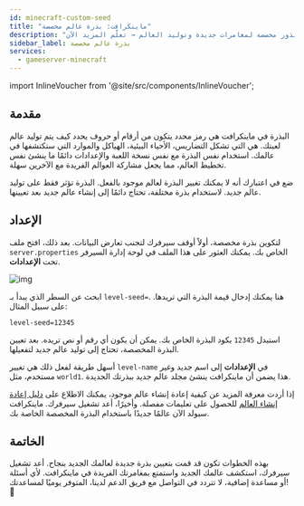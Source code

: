 ```yaml
---
id: minecraft-custom-seed
title: "ماينكرافت: بذرة عالم مخصصة"
description: "اكتشف كيف تنشئ عوالم ماينكرافت فريدة من نوعها عن طريق تعيين بذور مخصصة لمغامرات جديدة وتوليد العالم → تعلّم المزيد الآن"
sidebar_label: بذرة عالم مخصصة
services:
  - gameserver-minecraft
---
```


import InlineVoucher from '@site/src/components/InlineVoucher';

## مقدمة

البذرة في ماينكرافت هي رمز محدد يتكون من أرقام أو حروف يحدد كيف يتم توليد عالم لعبتك. هي التي تشكل التضاريس، الأحياء البيئية، الهياكل والموارد التي ستكتشفها في عالمك. استخدام نفس البذرة مع نفس نسخة اللعبة والإعدادات دائمًا ما ينشئ نفس تخطيط العالم، مما يجعل مشاركة العوالم الفريدة مع الآخرين سهلة.

ضع في اعتبارك أنه لا يمكنك تغيير البذرة لعالم موجود بالفعل. البذرة تؤثر فقط على توليد عالم جديد. لاستخدام بذرة مختلفة، تحتاج دائمًا إلى إنشاء عالم جديد بعد تعيينها.

<InlineVoucher />

## الإعداد

لتكوين بذرة مخصصة، أولاً أوقف سيرفرك لتجنب تعارض البيانات. بعد ذلك، افتح ملف `server.properties` الخاص بك. يمكنك العثور على هذا الملف في لوحة إدارة السيرفر تحت **الإعدادات**.

![img](https://screensaver01.zap-hosting.com/index.php/s/XBKN9r3CAweP9RG/download)

ابحث عن السطر الذي يبدأ بـ `level-seed=`. هنا يمكنك إدخال قيمة البذرة التي تريدها. على سبيل المثال:

```
level-seed=12345
```

استبدل `12345` بكود البذرة الخاص بك. يمكن أن يكون أي رقم أو نص تريده. بعد تعيين البذرة المخصصة، تحتاج إلى توليد عالم جديد لتفعيلها.

أسهل طريقة لفعل ذلك هي تغيير `level-name` في **الإعدادات** إلى اسم جديد وغير مستخدم، مثل `world1`. هذا يضمن أن ماينكرافت ينشئ مجلد عالم جديد ببذرتك الجديدة.

إذا أردت معرفة المزيد عن كيفية إعادة إنشاء عالم موجود، يمكنك الاطلاع على [دليل إعادة إنشاء العالم](minecraft-worlds.md) للحصول على تعليمات مفصلة. وأخيرًا، أعد تشغيل سيرفرك. ماينكرافت سيولد الآن عالمًا جديدًا باستخدام البذرة المخصصة الخاصة بك.

## الخاتمة

بهذه الخطوات تكون قد قمت بتعيين بذرة جديدة لعالمك الجديد بنجاح. أعد تشغيل سيرفرك، استكشف عالمك الجديد واستمتع بمغامرتك الفريدة في ماينكرافت. لأي أسئلة أو مساعدة إضافية، لا تتردد في التواصل مع فريق الدعم لدينا، المتوفر يوميًا لمساعدتك! 🙂

<InlineVoucher />